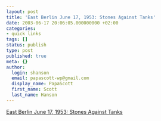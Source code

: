 ```yaml
---
layout: post
title: 'East Berlin June 17, 1953: Stones Against Tanks'
date: 2003-06-17 20:06:05.000000000 +02:00
categories:
- quick links
tags: []
status: publish
type: post
published: true
meta: {}
author:
  login: shanson
  email: papascott-wp@gmail.com
  display_name: PapaScott
  first_name: Scott
  last_name: Hanson
---
```

<p><a title="50 deaths, hundreds of injuries and thousands of arrests and prison sentences" href="http://www.dw-world.de/english/0,3367,1432_A_894998_1_A,00.html">East Berlin June 17, 1953: Stones Against Tanks</a></p>
